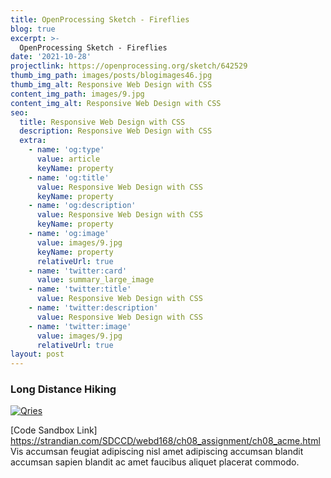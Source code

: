 ```yaml
---
title: OpenProcessing Sketch - Fireflies
blog: true
excerpt: >-
  OpenProcessing Sketch - Fireflies
date: '2021-10-28'
projectlink: https://openprocessing.org/sketch/642529
thumb_img_path: images/posts/blogimages46.jpg
thumb_img_alt: Responsive Web Design with CSS
content_img_path: images/9.jpg
content_img_alt: Responsive Web Design with CSS
seo:
  title: Responsive Web Design with CSS
  description: Responsive Web Design with CSS
  extra:
    - name: 'og:type'
      value: article
      keyName: property
    - name: 'og:title'
      value: Responsive Web Design with CSS
      keyName: property
    - name: 'og:description'
      value: Responsive Web Design with CSS
      keyName: property
    - name: 'og:image'
      value: images/9.jpg
      keyName: property
      relativeUrl: true
    - name: 'twitter:card'
      value: summary_large_image
    - name: 'twitter:title'
      value: Responsive Web Design with CSS
    - name: 'twitter:description'
      value: Responsive Web Design with CSS
    - name: 'twitter:image'
      value: images/9.jpg
      relativeUrl: true
layout: post
---
```


### Long Distance Hiking
<a href="https://strandian.com/SDCCD/webd168/ch08_assignment/ch08_acme.html" target="_blank">
  <img alt="Qries" src="/images/5.jpg">
</a>

[Code Sandbox Link] <a href="https://strandian.com/SDCCD/webd168/ch08_assignment/ch08_acme.html" target="_blank">https://strandian.com/SDCCD/webd168/ch08_assignment/ch08_acme.html</a><br />
Vis accumsan feugiat adipiscing nisl amet adipiscing accumsan blandit accumsan sapien blandit ac amet faucibus aliquet placerat commodo.